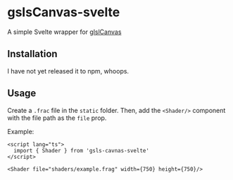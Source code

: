 # gslsCanvas-svelte

A simple Svelte wrapper for [glslCanvas](https://github.com/patriciogonzalezvivo/glslCanvas)

## Installation

I have not yet released it to npm, whoops.

## Usage

Create a `.frac` file in the `static` folder. Then, add the `<Shader/>` component with the file path as the `file` prop.

Example:

```svelte
<script lang="ts">
  import { Shader } from 'gsls-cavnas-svelte'
</script>

<Shader file="shaders/example.frag" width={750} height={750}/>
```
